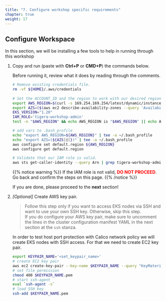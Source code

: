 ```yaml
---
title: "7. Configure workshop specific requirements"
chapter: true
weight: 17
---
```


## Configure Workspace

In this section, we will be installing a few tools to help in running through this workshop

1. Copy and run (paste with **Ctrl+P** or **CMD+P**) the commands below.

      Before running it, review what it does by reading through the comments.

    ```sh
    # Remove existing credentials file.
    rm -vf ${HOME}/.aws/credentials
      
    # Set the ACCOUNT_ID and the region to work with our desired region
    export AWS_REGION=$(curl -s 169.254.169.254/latest/dynamic/instance-identity/document | jq -r '.region')
    export AZS=($(aws ec2 describe-availability-zones --query 'AvailabilityZones[].ZoneName' --output text --region $AWS_REGION))
    EKS_VERSION="1.20"
    IAM_ROLE='tigera-workshop-admin'
    test -n "$AWS_REGION" && echo AWS_REGION is "$AWS_REGION" || echo AWS_REGION is not set

    # add vars to .bash_profile
    echo "export AWS_REGION=${AWS_REGION}" | tee -a ~/.bash_profile
    echo "export AZS=(${AZS[@]})" | tee -a ~/.bash_profile
    aws configure set default.region ${AWS_REGION}
    aws configure get default.region

   # Validate that our IAM role is valid.
    aws sts get-caller-identity --query Arn | grep tigera-workshop-admin -q && echo "IAM role valid" || echo "IAM role NOT valid"
      ```

   {{% notice warning %}}
   If the IAM role is not valid, <span style="color: red;">**DO NOT PROCEED**</span>. Go back and confirm the steps on this page.
   {{% /notice %}}

   If you are done, please proceed to the **next** section!

2. *[Optional]* Create AWS key pair.

    >Follow this step only if you want to access EKS nodes via SSH and want to use your own SSH key. Otherwise, skip this step.  
    >If you do configure your AWS key pair, make sure to uncomment the lines in the cluster configuration manifest YAML in the next section at the `ssh` stanza.

    In order to test host port protection with Calico network policy we will create EKS nodes with SSH access. For that we need to create EC2 key pair.

    ```bash
    export KEYPAIR_NAME='<set_keypair_name>'
    # create EC2 key pair
    aws ec2 create-key-pair --key-name $KEYPAIR_NAME --query "KeyMaterial" --output text > $KEYPAIR_NAME.pem
    # set file permission
    chmod 400 $KEYPAIR_NAME.pem
    # start ssh-agent
    eval `ssh-agent -s`
    # load SSH key
    ssh-add $KEYPAIR_NAME.pem
    ```
